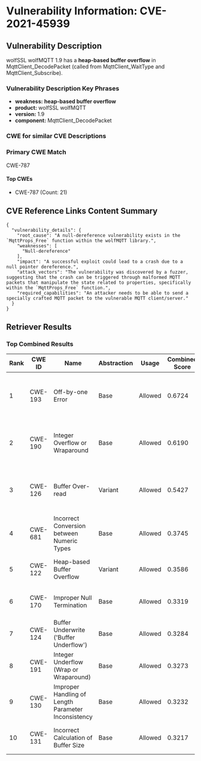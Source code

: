 # Vulnerability Information: CVE-2021-45939

## Vulnerability Description
wolfSSL wolfMQTT 1.9 has a **heap-based buffer overflow** in MqttClient_DecodePacket (called from MqttClient_WaitType and MqttClient_Subscribe).

### Vulnerability Description Key Phrases
- **weakness:** **heap-based buffer overflow**
- **product:** wolfSSL wolfMQTT
- **version:** 1.9
- **component:** MqttClient_DecodePacket

### CWE for similar CVE Descriptions
### Primary CWE Match
CWE-787

#### Top CWEs
- CWE-787 (Count: 21)

## CVE Reference Links Content Summary
```
{
  "vulnerability_details": {
    "root_cause": "A null-dereference vulnerability exists in the `MqttProps_Free` function within the wolfMQTT library.",
    "weaknesses": [
      "Null-dereference"
    ],
    "impact": "A successful exploit could lead to a crash due to a null pointer dereference.",
    "attack_vectors": "The vulnerability was discovered by a fuzzer, suggesting that the crash can be triggered through malformed MQTT packets that manipulate the state related to properties, specifically within the `MqttProps_Free` function.",
    "required_capabilities": "An attacker needs to be able to send a specially crafted MQTT packet to the vulnerable MQTT client/server."
  }
}
```

## Retriever Results

### Top Combined Results

| Rank | CWE ID | Name | Abstraction | Usage | Combined Score | Retrievers | Individual Scores |
|------|--------|------|-------------|-------|---------------|------------|-------------------|
| 1 | CWE-193 | Off-by-one Error | Base | Allowed | 0.6724 | dense, sparse, graph | dense: 0.561, sparse: 0.108, graph: 0.923 |
| 2 | CWE-190 | Integer Overflow or Wraparound | Base | Allowed | 0.6190 | dense, sparse, graph | dense: 0.561, sparse: 0.115, graph: 0.762 |
| 3 | CWE-126 | Buffer Over-read | Variant | Allowed | 0.5427 | dense, sparse, graph | dense: 0.578, sparse: 0.116, graph: 0.650 |
| 4 | CWE-681 | Incorrect Conversion between Numeric Types | Base | Allowed | 0.3745 | sparse, graph | sparse: 0.106, graph: 0.878 |
| 5 | CWE-122 | Heap-based Buffer Overflow | Variant | Allowed | 0.3586 | dense, sparse | dense: 0.593, sparse: 0.160 |
| 6 | CWE-170 | Improper Null Termination | Base | Allowed | 0.3319 | sparse, graph | sparse: 0.087, graph: 0.789 |
| 7 | CWE-124 | Buffer Underwrite ('Buffer Underflow') | Base | Allowed | 0.3284 | dense, sparse | dense: 0.545, sparse: 0.097 |
| 8 | CWE-191 | Integer Underflow (Wrap or Wraparound) | Base | Allowed | 0.3273 | dense, sparse | dense: 0.546, sparse: 0.095 |
| 9 | CWE-130 | Improper Handling of Length Parameter Inconsistency | Base | Allowed | 0.3232 | dense, sparse | dense: 0.532, sparse: 0.100 |
| 10 | CWE-131 | Incorrect Calculation of Buffer Size | Base | Allowed | 0.3217 | dense, sparse | dense: 0.527, sparse: 0.102 |

